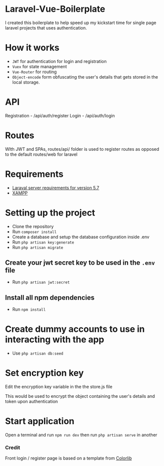 # Laravel-Vue-Boilerplate
I created this boilerplate to help speed up my kickstart time for single page laravel projects that uses authentication.

# How it works
- `JWT` for authentication for login and registration
- `Vuex` for state management 
- `Vue-Router` for routing 
- `Object-encode` form obfuscating the user's details that gets stored in the local storage.

# API
 Registration - /api/auth/register
 Login - /api/auth/login
 
# Routes
WIth JWT and SPAs, routes/api/ folder is used to register routes as opposed to the default routes/web for laravel

# Requirements
- [Laraval server requirements for version 5.7](https://laravel.com/docs/5.7#server-requirements)
- [XAMPP](https://www.apachefriends.org/index.html)

# Setting up the project
- Clone the repository
- Run `composer install`
- Create a database and setup the database configuration inside .env
- Run `php artisan key:generate`
- Run `php artisan migrate`

## Create your jwt secret key to be used in the `.env` file
- Run `php artisan jwt:secret`

## Install all npm dependencies
- Run `npm install`

# Create dummy accounts to use in interacting with the app
- Use `php artisan db:seed`

# Set encryption key
 Edit the encryption key variable in the the store.js file 
 
 This would be used to encrypt the object containing the user's details and token upon authentication

# Start application

Open a terminal and run `npm run dev` then run `php artisan serve` in another

### Credit
Front login / register page is based on a template from [Colorlib](https://colorlib.com/wp/)
